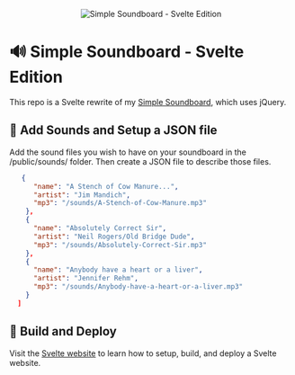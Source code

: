 <p style="text-align:center;">
<img src="https://michaelallensmith.com/images/svelte-soundboard.jpg" alt="Simple Soundboard - Svelte Edition"/>
</p>

# 🔊 Simple Soundboard - Svelte Edition

This repo is a Svelte rewrite of my [Simple Soundboard](https://github.com/digitalcolony/Simple-Soundboard), which uses jQuery.

## 🎼 Add Sounds and Setup a JSON file

Add the sound files you wish to have on your soundboard in the /public/sounds/ folder. Then create a JSON file to describe those files.

```json
   {
      "name": "A Stench of Cow Manure...",
      "artist": "Jim Mandich",
      "mp3": "/sounds/A-Stench-of-Cow-Manure.mp3"
    },
    {
      "name": "Absolutely Correct Sir",
      "artist": "Neil Rogers/Old Bridge Dude",
      "mp3": "/sounds/Absolutely-Correct-Sir.mp3"
    },
    {
      "name": "Anybody have a heart or a liver",
      "artist": "Jennifer Rehm",
      "mp3": "/sounds/Anybody-have-a-heart-or-a-liver.mp3"
    }
  ]
```

## 🔨 Build and Deploy

Visit the [Svelte website](https://svelte.dev/) to learn how to setup, build, and deploy a Svelte website.
